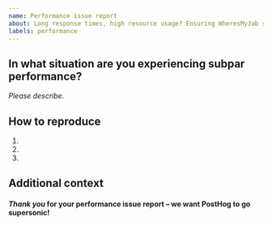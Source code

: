 ```yaml
---
name: Performance issue report
about: Long response times, high resource usage? Ensuring WheresMyJab scalable is a top priority
labels: performance
---
```


## In what situation are you experiencing subpar performance?

_Please describe._

## How to reproduce

1.
2.
3.

## Additional context

#### _Thank you_ for your performance issue report – we want PostHog to go supersonic!
